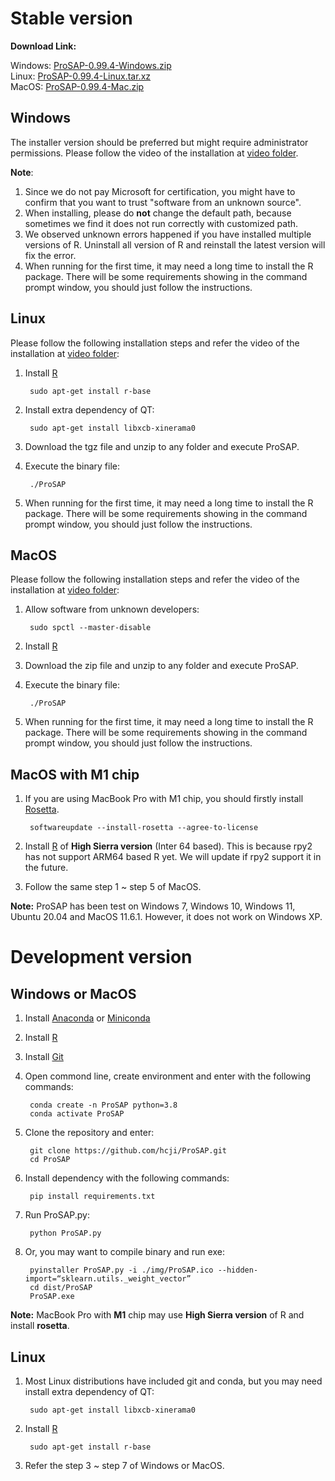 # Stable version

**Download Link:**

Windows: [ProSAP-0.99.4-Windows.zip](https://zenodo.org/record/5529497/files/ProSAP-0.99.4-Windows.zip?download=1)    
Linux: [ProSAP-0.99.4-Linux.tar.xz](https://zenodo.org/record/5529497/files/ProSAP-0.99.4-Linux.tar.xz?download=1)    
MacOS: [ProSAP-0.99.4-Mac.zip](https://zenodo.org/record/5529497/files/ProSAP-0.99.4-Mac.zip?download=1)

## Windows 
The installer version should be preferred but might require administrator permissions. 
Please follow the video of the installation at [video folder](https://github.com/hcji/ProSAP/tree/master/video).

**Note**:   
1. Since we do not pay Microsoft for certification, you might have to confirm that you want to trust 
"software from an unknown source". 
2. When installing, please do **not** change the default path, because sometimes we find it does not run correctly with customized path.  
3. We observed unknown errors happened if you have installed multiple versions of R. Uninstall all version of R and reinstall the latest version will fix the error.  
4. When running for the first time, it may need a long time to install the R package. There will be some requirements showing in the command prompt window, you should just follow the instructions.  

## Linux
Please follow the following installation steps and refer the video of the installation at [video folder](https://github.com/hcji/ProSAP/tree/master/video):   

1. Install [R](https://cran.r-project.org/)

        sudo apt-get install r-base
  
2. Install extra dependency of QT:

        sudo apt-get install libxcb-xinerama0

3. Download the tgz file and unzip to any folder and execute ProSAP.  
4. Execute the binary file:

        ./ProSAP
        
5. When running for the first time, it may need a long time to install the R package. There will be some requirements showing in the command prompt window, you should just follow the instructions.  
        
        
## MacOS
Please follow the following installation steps and refer the video of the installation at [video folder](https://github.com/hcji/ProSAP/tree/master/video): 

1. Allow software from unknown developers:  

        sudo spctl --master-disable
        
2. Install [R](https://cran.r-project.org/)
3. Download the zip file and unzip to any folder and execute ProSAP.
4. Execute the binary file:

        ./ProSAP
        
5. When running for the first time, it may need a long time to install the R package. There will be some requirements showing in the command prompt window, you should just follow the instructions.  


## MacOS with M1 chip
1. If you are using MacBook Pro with M1 chip, you should firstly install [Rosetta](https://machow2.com/rosetta-mac/).    

        softwareupdate --install-rosetta --agree-to-license

2. Install [R](https://www.r-project.org/) of **High Sierra version** (Inter 64 based). This is because rpy2 has not support ARM64 based R yet. 
We will update if rpy2 support it in the future.  
3. Follow the same step 1 ~ step 5 of MacOS.  


**Note:** ProSAP has been test on Windows 7, Windows 10, Windows 11, Ubuntu 20.04 and MacOS 11.6.1. However, it does not work on Windows XP.

# Development version

## Windows or MacOS
1. Install [Anaconda](https://www.anaconda.com/)  or [Miniconda](https://docs.conda.io/en/latest/miniconda.html)   
2. Install [R](https://cran.r-project.org/)  
2. Install [Git](https://git-scm.com/downloads)  
3. Open commond line, create environment and enter with the following commands:  

        conda create -n ProSAP python=3.8
        conda activate ProSAP

4. Clone the repository and enter:  

        git clone https://github.com/hcji/ProSAP.git
        cd ProSAP

5. Install dependency with the following commands:  
        
        pip install requirements.txt
        
6. Run ProSAP.py:  

        python ProSAP.py
        
7. Or, you may want to compile binary and run exe:  

        pyinstaller ProSAP.py -i ./img/ProSAP.ico --hidden-import=“sklearn.utils._weight_vector” 
        cd dist/ProSAP
        ProSAP.exe

**Note:** MacBook Pro with **M1** chip may use **High Sierra version** of R and install **rosetta**.

## Linux
1. Most Linux distributions have included git and conda, but you may need install extra dependency of QT:  

        sudo apt-get install libxcb-xinerama0
        
2. Install [R](https://cran.r-project.org/)

        sudo apt-get install r-base
        
3. Refer the step 3 ~ step 7 of Windows or MacOS.  